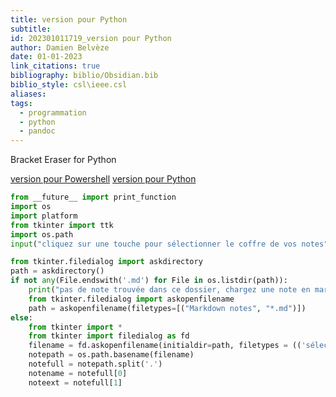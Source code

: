 ```yaml
---
title: version pour Python
subtitle: 
id: 202301011719_version pour Python
author: Damien Belvèze
date: 01-01-2023
link_citations: true
bibliography: biblio/Obsidian.bib
biblio_style: csl\ieee.csl
aliases: 
tags:
  - programmation
  - python
  - pandoc
---
```


Bracket Eraser for Python

[version pour Powershell](https://github.com/damienbelveze/bracket-eraser)
[version pour Python](https://github.com/damienbelveze/bracket_eraser_for_python)

```python
from __future__ import print_function
import os
import platform
from tkinter import ttk
import os.path
input("cliquez sur une touche pour sélectionner le coffre de vos notes")

from tkinter.filedialog import askdirectory
path = askdirectory()
if not any(File.endswith('.md') for File in os.listdir(path)):
    print("pas de note trouvée dans ce dossier, chargez une note en markdown présente ailleurs")
    from tkinter.filedialog import askopenfilename
    path = askopenfilename(filetypes=[("Markdown notes", "*.md")])
else:
	from tkinter import *
	from tkinter import filedialog as fd
	filename = fd.askopenfilename(initialdir=path, filetypes = (('sélectionner une note', '*.md'),('All files', '*.*')))
	notepath = os.path.basename(filename)
	notefull = notepath.split('.')
	notename = notefull[0]
	noteext = notefull[1]
```

